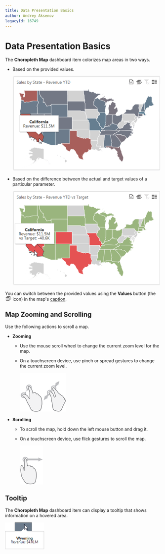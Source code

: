 ```yaml
---
title: Data Presentation Basics
author: Andrey Aksenov
legacyId: 16749
---
```

# Data Presentation Basics
The **Choropleth Map** dashboard item colorizes map areas in two ways.
* Based on the provided values.
	
	![ChoroplethMap_Value_Web](../../../../images/img22514.png)
* Based on the difference between the actual and target values of a particular parameter.
	
	![ChoroplethMap_Delta_Web](../../../../images/img22515.png)

You can switch between the provided values using the **Values** button (the ![Cards_ValuesIcon](../../../../images/img22504.png) icon) in the map's [caption](../../data-presentation/dashboard-layout.md).

## Map Zooming and Scrolling
Use the following actions to scroll a map.
* **Zooming**
	* Use the mouse scroll wheel to change the current zoom level for the map.
	* On a touchscreen device, use pinch or spread gestures to change the current zoom level.
		
		![ChoroplethMap_PinchGesture](../../../../images/img23691.png)![ChoroplethMap_SpreadGesture](../../../../images/img23692.png)
* **Scrolling**
	* To scroll the map, hold down the left mouse button and drag it.
	* On a touchscreen device, use flick gestures to scroll the map.
		
		![ChoroplethMap_FlickGesture](../../../../images/img22518.png)

## Tooltip
The **Choropleth Map** dashboard item can display a tooltip that shows information on a hovered area.

![ChoropletMap_Tooltip_Web](../../../../images/img23704.png)